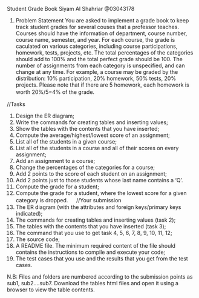 Student Grade Book
Siyam Al Shahriar
@03043178

1. Problem Statement
You are asked to implement a grade book to keep track student grades for several couses that a professor teaches. Courses should have the information of department, course number, course name, semester, and year.  For each course, the grade is caculated on various categories, including course participations, homework, tests, projects, etc.  The total percentages of the categories should add to 100% and the total perfect grade should be 100. The number of assignments from each category is unspecified, and can change at any time.  For example, a course may be graded by the distribution: 10% participation, 20% homework, 50% tests, 20% projects. Please note that if there are 5 homework, each homework is worth 20%/5=4% of the grade.
　


//Tasks
1.	Design the ER diagram;
2.	Write the commands for creating tables and inserting values;
3.	Show the tables with the contents that you have inserted;
4.	Compute the average/highest/lowest score of an assignment;
5.	List all of the students in a given course;
6.	List all of the students in a course and all of their scores on every assignment;
7.	Add an assignment to a course;
8.	Change the percentages of the categories for a course;
9.	Add 2 points to the score of each student on an assignment;
10.	Add 2 points just to those students whose last name contains a ‘Q’.
11.	Compute the grade for a student;
12.	Compute the grade for a student, where the lowest score for a given category is dropped.
　
//Your submission
1.	The ER diagram (with the attributes and foreign keys/primary keys indicated);
2.	The commands for creating tables and inserting values (task 2);
3.	The tables with the contents that you have inserted (task 3);
4.	The command that you use to get task 4, 5, 6, 7, 8, 9, 10, 11, 12;
5.	The source code;
6.	A README file. The minimum required content of the file should contains the instructions to compile and execute your code;
7.	The test cases that you use and the results that you get from the test cases.


N.B: Files and folders are numbered according to the submission points as sub1, sub2….sub7. Download the tables html files and open it using a browser to view the table contents. 

